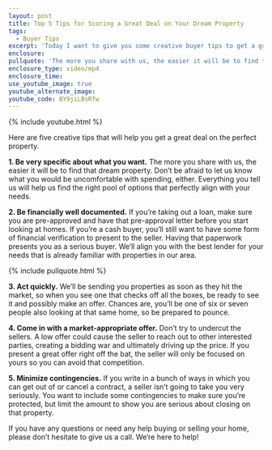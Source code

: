 ```yaml
---
layout: post
title: Top 5 Tips for Scoring a Great Deal on Your Dream Property
tags:
  - Buyer Tips
excerpt: 'Today I want to give you some creative buyer tips to get a great deal on the perfect property.  1. Be very specific about what you want. The more you share with us, the easier it will be to find that dream property.'
enclosure:
pullquote: 'The more you share with us, the easier it will be to find that dream property.'
enclosure_type: video/mp4
enclosure_time:
use_youtube_image: true
youtube_alternate_image:
youtube_code: BY9jiLBsRfw
---
```



{% include youtube.html %}

Here are five creative tips that will help you get a great deal on the perfect property.

**1. Be very specific about what you want.** The more you share with us, the easier it will be to find that dream property. Don’t be afraid to let us know what you would be uncomfortable with spending, either. Everything you tell us will help us find the right pool of options that perfectly align with your needs.

**2. Be financially well documented.** If you’re taking out a loan, make sure you are pre-approved and have that pre-approval letter before you start looking at homes. If you’re a cash buyer, you’ll still want to have some form of financial verification to present to the seller. Having that paperwork presents you as a serious buyer. We’ll align you with the best lender for your needs that is already familiar with properties in our area.

{% include pullquote.html %}

**3. Act quickly.** We’ll be sending you properties as soon as they hit the market, so when you see one that checks off all the boxes, be ready to see it and possibly make an offer. Chances are, you’ll be one of six or seven people also looking at that same home, so be prepared to pounce.

**4. Come in with a market-appropriate offer.** Don’t try to undercut the sellers. A low offer could cause the seller to reach out to other interested parties, creating a bidding war and ultimately driving up the price. If you present a great offer right off the bat, the seller will only be focused on yours so you can avoid that competition.

**5. Minimize contingencies.** If you write in a bunch of ways in which you can get out of or cancel a contract, a seller isn’t going to take you very seriously. You want to include some contingencies to make sure you’re protected, but limit the amount to show you are serious about closing on that property.

If you have any questions or need any help buying or selling your home, please don’t hesitate to give us a call. We’re here to help!